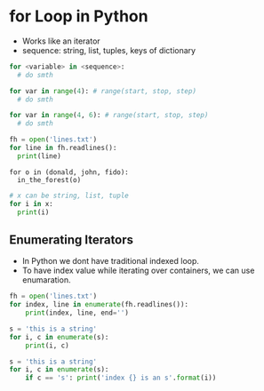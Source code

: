 # for Loop in Python

- Works like an iterator
- sequence: string, list, tuples, keys of dictionary

```python
for <variable> in <sequence>:
  # do smth

for var in range(4): # range(start, stop, step)
  # do smth

for var in range(4, 6): # range(start, stop, step)
  # do smth
```

```python
fh = open('lines.txt')
for line in fh.readlines():
  print(line)
```

```python3
for o in (donald, john, fido):
  in_the_forest(o)
```

```python
# x can be string, list, tuple
for i in x:
  print(i)
```

## Enumerating Iterators
- In Python we dont have traditional indexed loop.
- To have index value while iterating over containers, we can use enumaration.

```python
fh = open('lines.txt')
for index, line in enumerate(fh.readlines()):
    print(index, line, end='')
```

```python
s = 'this is a string'
for i, c in enumerate(s):
    print(i, c)
```

```python
s = 'this is a string'
for i, c in enumerate(s):
    if c == 's': print('index {} is an s'.format(i))
```
